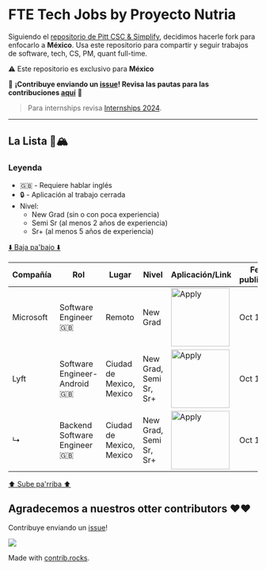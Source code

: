 # FTE Tech Jobs by Proyecto Nutria

Siguiendo el [repositorio de Pitt CSC & Simplify](https://github.com/SimplifyJobs/New-Grad-Positions), decidimos hacerle fork para enfocarlo a **México**. Usa este repositorio para compartir y seguir trabajos de software, tech, CS, PM, quant full-time.

:warning: Este repositorio es exclusivo para **México**

🙏 **¡Contribuye enviando un [issue](https://github.com/Proyecto-Nutria/MX-FTE/issues/new/choose)! Revisa las pautas para las contribuciones [aquí](./CONTRIBUTING.md)** 🙏

> Para internships revisa [Internships 2024](https://github.com/Proyecto-Nutria/MX-Internships).

---

## La Lista 🚴🏔

### Leyenda
 - 🇬🇧 - Requiere hablar inglés
 - 🔒 - Aplicación al trabajo cerrada
 - Nivel:
   - New Grad (sin o con poca experiencia)
   - Semi Sr (al menos 2 años de experiencia)
   - Sr+ (al menos 5 años de experiencia)

[⬇️ Baja pa'bajo ⬇️](https://github.com/Proyecto-Nutria/MX-FTE#agradecemos-a-nuestros-otter-contributors-%EF%B8%8F%EF%B8%8F)

<!-- Please leave a one line gap between this and the table TABLE_START (DO NOT CHANGE THIS LINE) -->

| Compañía | Rol | Lugar | Nivel | Aplicación/Link | Fecha publicación |
| ------- | ---- | -------- | ----- | ---------------- | ----------- |
| Microsoft | Software Engineer 🇬🇧 | Remoto | New Grad | <a href="https://jobs.careers.microsoft.com/global/en/share/1627680/"><img src="https://i.imgur.com/u1KNU8z.png" width="118" alt="Apply"></a> | Oct 16 |
| Lyft | Software Engineer- Android 🇬🇧 | Ciudad de Mexico, Mexico | New Grad, Semi Sr, Sr+ | <a href="https://app.careerpuck.com/job-board/lyft/job/6824762002"><img src="https://i.imgur.com/u1KNU8z.png" width="118" alt="Apply"></a> | Oct 15 |
| ↳ | Backend Software Engineer 🇬🇧 | Ciudad de Mexico, Mexico | New Grad, Semi Sr, Sr+ | <a href="https://app.careerpuck.com/job-board/lyft/job/6795229002"><img src="https://i.imgur.com/u1KNU8z.png" width="118" alt="Apply"></a> | Oct 15 |

<!-- Please leave a one line gap between this and the table TABLE_END (DO NOT CHANGE THIS LINE) -->

[⬆️ Sube pa'rriba ⬆️](https://github.com/Proyecto-Nutria/MX-FTE#la-lista-)

## Agradecemos a nuestros otter contributors ❤️❤️
Contribuye enviando un [issue](https://github.com/Proyecto-Nutria/MX-FTE/issues/new/choose)!

<a href="https://github.com/Proyecto-Nutria/mx-fte/graphs/contributors">
  <img src="https://contrib.rocks/image?repo=Proyecto-Nutria/mx-fte" />
</a>

Made with [contrib.rocks](https://contrib.rocks).
